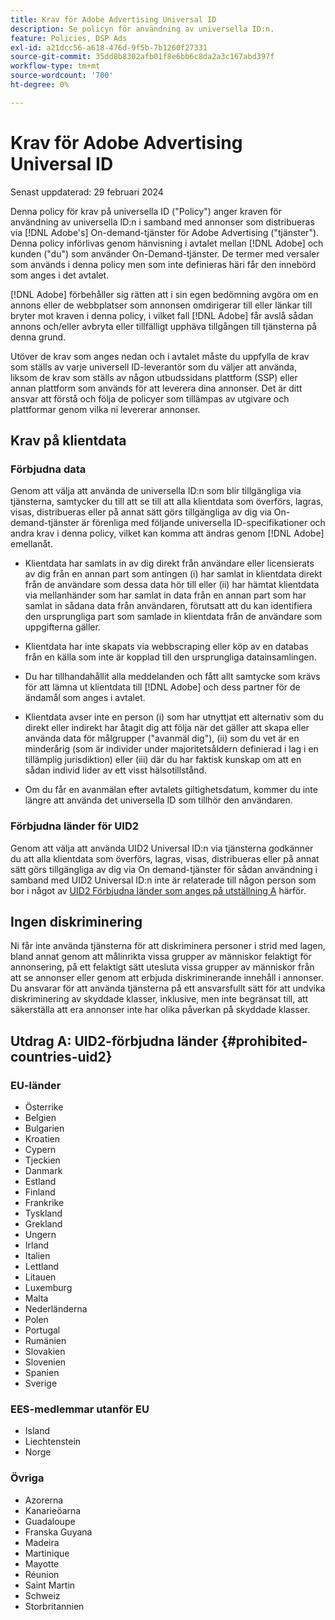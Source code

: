 ```yaml
---
title: Krav för Adobe Advertising Universal ID
description: Se policyn för användning av universella ID:n.
feature: Policies, DSP Ads
exl-id: a21dcc56-a618-476d-9f5b-7b1260f27331
source-git-commit: 35dd8b8302afb01f8e6bb6c8da2a3c167abd397f
workflow-type: tm+mt
source-wordcount: '700'
ht-degree: 0%

---
```


# Krav för Adobe Advertising Universal ID

Senast uppdaterad: 29 februari 2024

Denna policy för krav på universella ID (&quot;Policy&quot;) anger kraven för användning av universella ID:n i samband med annonser som distribueras via [!DNL Adobe's] On-demand-tjänster för Adobe Advertising (&quot;tjänster&quot;). Denna policy införlivas genom hänvisning i avtalet mellan [!DNL Adobe] och kunden (&quot;du&quot;) som använder On-Demand-tjänster. De termer med versaler som används i denna policy men som inte definieras häri får den innebörd som anges i det avtalet.

[!DNL Adobe] förbehåller sig rätten att i sin egen bedömning avgöra om en annons eller de webbplatser som annonsen omdirigerar till eller länkar till bryter mot kraven i denna policy, i vilket fall [!DNL Adobe] får avslå sådan annons och/eller avbryta eller tillfälligt upphäva tillgången till tjänsterna på denna grund.

Utöver de krav som anges nedan och i avtalet måste du uppfylla de krav som ställs av varje universell ID-leverantör som du väljer att använda, liksom de krav som ställs av någon utbudssidans plattform (SSP) eller annan plattform som används för att leverera dina annonser. Det är ditt ansvar att förstå och följa de policyer som tillämpas av utgivare och plattformar genom vilka ni levererar annonser.

## Krav på klientdata

### Förbjudna data

Genom att välja att använda de universella ID:n som blir tillgängliga via tjänsterna, samtycker du till att se till att alla klientdata som överförs, lagras, visas, distribueras eller på annat sätt görs tillgängliga av dig via On-demand-tjänster är förenliga med följande universella ID-specifikationer och andra krav i denna policy, vilket kan komma att ändras genom [!DNL Adobe] emellanåt.

* Klientdata har samlats in av dig direkt från användare eller licensierats av dig från en annan part som antingen (i) har samlat in klientdata direkt från de användare som dessa data hör till eller (ii) har hämtat klientdata via mellanhänder som har samlat in data från en annan part som har samlat in sådana data från användaren, förutsatt att du kan identifiera den ursprungliga part som samlade in klientdata från de användare som uppgifterna gäller.

* Klientdata har inte skapats via webbscraping eller köp av en databas från en källa som inte är kopplad till den ursprungliga datainsamlingen.

* Du har tillhandahållit alla meddelanden och fått allt samtycke som krävs för att lämna ut klientdata till [!DNL Adobe] och dess partner för de ändamål som anges i avtalet.

* Klientdata avser inte en person (i) som har utnyttjat ett alternativ som du direkt eller indirekt har åtagit dig att följa när det gäller att skapa eller använda data för målgrupper (&quot;avanmäl dig&quot;), (ii) som du vet är en minderårig (som är individer under majoritetsåldern definierad i lag i en tillämplig jurisdiktion) eller (iii) där du har faktisk kunskap om att en sådan individ lider av ett visst hälsotillstånd.

* Om du får en avanmälan efter avtalets giltighetsdatum, kommer du inte längre att använda det universella ID som tillhör den användaren.

### Förbjudna länder för UID2

Genom att välja att använda UID2 Universal ID:n via tjänsterna godkänner du att alla klientdata som överförs, lagras, visas, distribueras eller på annat sätt görs tillgängliga av dig via On demand-tjänster för sådan användning i samband med UID2 Universal ID:n inte är relaterade till någon person som bor i något av [UID2 Förbjudna länder som anges på utställning A](#prohibited-countries-uid2) härför.

## Ingen diskriminering

Ni får inte använda tjänsterna för att diskriminera personer i strid med lagen, bland annat genom att målinrikta vissa grupper av människor felaktigt för annonsering, på ett felaktigt sätt utesluta vissa grupper av människor från att se annonser eller genom att erbjuda diskriminerande innehåll i annonser. Du ansvarar för att använda tjänsterna på ett ansvarsfullt sätt för att undvika diskriminering av skyddade klasser, inklusive, men inte begränsat till, att säkerställa att era annonser inte har olika påverkan på skyddade klasser.

## Utdrag A: UID2-förbjudna länder {#prohibited-countries-uid2}

### EU-länder

* Österrike
* Belgien
* Bulgarien
* Kroatien
* Cypern
* Tjeckien
* Danmark
* Estland
* Finland
* Frankrike
* Tyskland
* Grekland
* Ungern
* Irland
* Italien
* Lettland
* Litauen
* Luxemburg
* Malta
* Nederländerna
* Polen
* Portugal
* Rumänien
* Slovakien
* Slovenien
* Spanien
* Sverige

### EES-medlemmar utanför EU

* Island
* Liechtenstein
* Norge

### Övriga

* Azorerna
* Kanarieöarna
* Guadaloupe
* Franska Guyana
* Madeira
* Martinique
* Mayotte
* Réunion
* Saint Martin
* Schweiz
* Storbritannien
